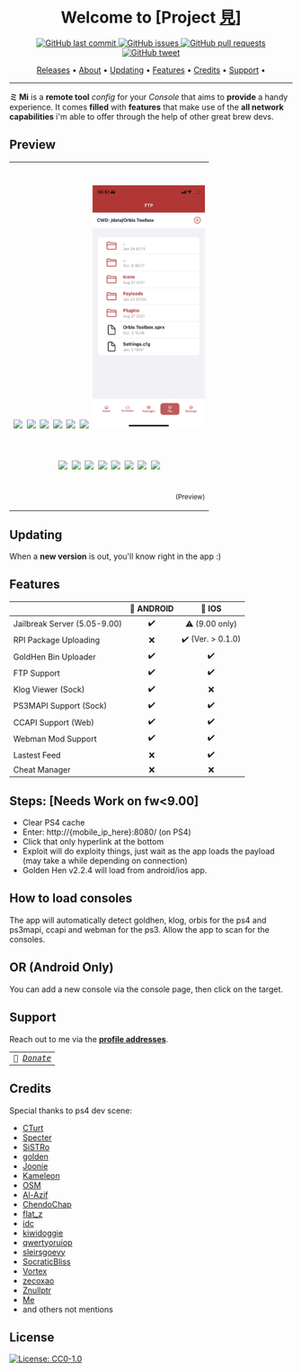 <h1 align="center">Welcome to [Project <a href="https://jisho.org/search/%E8%A6%8B%20%23kanji">見</a>]</h1>


<p align="center">
    <a href="https://github.com/mitai-app/Mi/commits/master">
    <img src="https://img.shields.io/github/last-commit/mitai-app/Mi.svg?style=flat-square&logo=github&logoColor=white"
         alt="GitHub last commit">
    <a href="https://github.com/mitai-app/Mi/issues">
    <img src="https://img.shields.io/github/issues-raw/mitai-app/Mi.svg?style=flat-square&logo=github&logoColor=white"
         alt="GitHub issues">
    <a href="https://github.com/mitai-app/Mi/pulls">
    <img src="https://img.shields.io/github/issues-pr-raw/mitai-app/Mi.svg?style=flat-square&logo=github&logoColor=white"
         alt="GitHub pull requests">
    <a href="https://twitter.com/MrSmithyx">
    <img src="https://img.shields.io/twitter/url/https/github.com/mitai-app/Mi.svg?style=flat-square&logo=twitter"
         alt="GitHub tweet">
</p>
      
<p align="center">
  <a href="https://github.com/mitai-app/Mi/releases">Releases</a> •
  <a href="#preview">About</a> •
  <a href="#updating">Updating</a> •
  <a href="#features">Features</a> •
  <a href="#credits">Credits</a> •
  <a href="#support">Support</a> •
</p>

---

**ミ Mi** is a **remote tool** _config_ for your _Console_ that aims to **provide** a handy experience.
It comes **filled** with **features** that make use of the **all network capabilities** i'm able to offer through the help of other great brew devs.
      
## Preview

<table>
<tr>
<td>
  
<h1 align="center">
<p float="left">
  <img src="https://github.com/mitai-app/Mi/blob/main/home.png" width="200" />
  <img src="https://github.com/mitai-app/Mi/blob/main/ps4.png" width="200" /> 
  <img src="https://github.com/mitai-app/Mi/blob/main/ps3-upper.png" width="200" /> 
  <img src="https://github.com/mitai-app/Mi/blob/main/ps3-lower.png" width="200" />
  <img src="https://github.com/mitai-app/Mi/blob/main/repo.png" width="200" />
  <img src="https://github.com/mitai-app/Mi/blob/main/repo-expand.png" width="200" />
  <img src="https://github.com/mitai-app/Mi/blob/main/ftp.png" width="200" />
</p>
</h1>

      
<h1 align="center">
<p float="left">
  <img src="https://github.com/mitai-app/Mi-Android-POC/blob/main/success.png?raw=true" width="200" />
  <img src="https://github.com/mitai-app/Mi-Android-POC/blob/main/instructions.png?raw=true" width="200" /> 
  <img src="https://github.com/mitai-app/Mi-Android-POC/blob/main/home.png?raw=true" width="200" /> 
  <img src="https://github.com/mitai-app/Mi-Android-POC/blob/main/console.png?raw=true" width="200" />
  <img src="https://github.com/mitai-app/Mi-Android-POC/blob/main/payload.png?raw=true" width="200" />
  <img src="https://github.com/mitai-app/Mi-Android-POC/blob/main//ftp.png?raw=true" width="200" />
  <img src="https://github.com/mitai-app/Mi-Android-POC/blob/main/setting.png?raw=true" width="200" />
  <img src="https://github.com/mitai-app/Mi-Android-POC/blob/main/failed.png?raw=true" width="200" />
</p>
</h1>

<p align="right">
<sub>(Preview)</sub>
</p>

</td>
</tr>
</table>


## Updating

When a **new version** is out, you'll know right in the app :)
      
## Features


|                             | 🤖 ANDROID         | 📱 IOS           |
| --------------------------  | :----------------: | :---------------:|
| Jailbreak Server (5.05-9.00)|         ✔️         |        ⚠️ (9.00 only)        |
| RPI Package Uploading       |         ❌         |        ✔️ (Ver. > 0.1.0)       |
| GoldHen Bin Uploader        |         ✔️         |        ✔️        |
| FTP Support                 |         ✔️         |        ✔️        |
| Klog Viewer (Sock)          |         ✔️         |        ❌        |
| PS3MAPI Support (Sock)      |         ✔️         |        ✔️        |
| CCAPI Support (Web)         |         ✔️         |        ✔️        |
| Webman Mod Support          |         ✔️         |        ✔️        |
| Lastest Feed                |         ❌         |        ✔️        |
| Cheat Manager               |         ❌         |        ❌        |

## Steps: [Needs Work on fw<9.00] 
- Clear PS4 cache
- Enter: http://{mobile_ip_here}:8080/ (on PS4)
- Click that only hyperlink at the bottom
- Exploit will do exploity things, just wait as the app loads the payload (may take a while depending on connection)
- Golden Hen v2.2.4 will load from android/ios app.

## How to load consoles 
The app will automatically detect goldhen, klog, orbis for the ps4 and ps3mapi, ccapi and webman for the ps3.
Allow the app to scan for the consoles.
## OR (Android Only)
You can add a new console via the console page, then click on the target.


## Support

Reach out to me via the **[profile addresses](https://github.com/Mr-Smithy-x)**.

<table>
<tr>
<td colspan="4">
<em><samp>🎷 <a href="https://ko-fi.com/mrsmithyx">Donate</a></samp></em>
</td>


</td>
</tr>

</table>
      
## Credits


      
Special thanks to ps4 dev scene:
- [CTurt](https://github.com/CTurt)
- [Specter](https://github.com/Cryptogenic)
- [SiSTRo](https://github.com/SiSTR0)
- [golden](https://github.com/jogolden)
- [Joonie](https://github.com/Joonie86)
- [Kameleon](https://github.com/KameleonReloaded)
- [OSM](https://github.com/OSM-Made)
- [Al-Azif](https://github.com/Al-Azif)
- [ChendoChap](https://github.com/ChendoChap)
- [flat_z](https://github.com/flatz)
- [idc](https://github.com/idc)
- [kiwidoggie](https://github.com/kiwidoggie)
- [qwertyoruiop](https://twitter.com/qwertyoruiopz)
- [sleirsgoevy](https://github.com/sleirsgoevy)
- [SocraticBliss](https://github.com/SocraticBliss)
- [Vortex](https://github.com/xvortex)
- [zecoxao](https://twitter.com/notzecoxao)
- [Znullptr](https://github.com/dmiller423)
- [Me](https://github.com/Mr-Smithy-x)
-  and others not mentions


## License

[![License: CC0-1.0](https://img.shields.io/badge/License-CC0%201.0-lightgrey.svg)](https://tldrlegal.com/license/creative-commons-cc0-1.0-universal)
